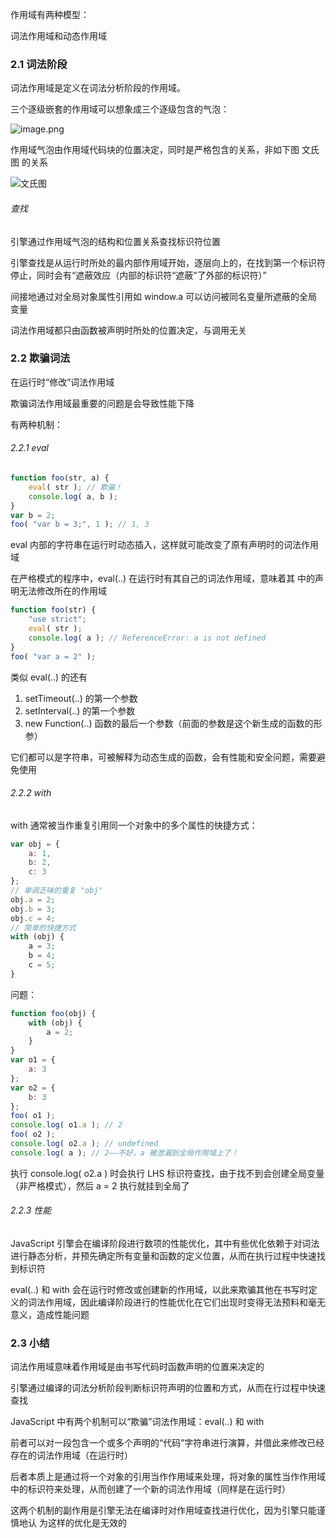作用域有两种模型：

词法作用域和动态作用域

### 2.1 词法阶段

词法作用域是定义在词法分析阶段的作用域。

三个逐级嵌套的作用域可以想象成三个逐级包含的气泡：

![image.png](https://upload-images.jianshu.io/upload_images/7094266-11f4137d797bf7a0.png?imageMogr2/auto-orient/strip%7CimageView2/2/w/1240)

作用域气泡由作用域代码块的位置决定，同时是严格包含的关系，非如下图 文氏图 的关系



![文氏图](https://upload-images.jianshu.io/upload_images/7094266-7012f4428347516f.png?imageMogr2/auto-orient/strip%7CimageView2/2/w/1240)

###### 查找

引擎通过作用域气泡的结构和位置关系查找标识符位置

引擎查找是从运行时所处的最内部作用域开始，逐层向上的，在找到第一个标识符停止，同时会有“遮蔽效应（内部的标识符“遮蔽”了外部的标识符）”

间接地通过对全局对象属性引用如 window.a 可以访问被同名变量所遮蔽的全局变量

词法作用域都只由函数被声明时所处的位置决定，与调用无关

### 2.2 欺骗词法

在运行时“修改”词法作用域

欺骗词法作用域最重要的问题是会导致性能下降

有两种机制：

###### 2.2.1 eval

```javascript
function foo(str, a) {
	eval( str ); // 欺骗！
	console.log( a, b );
}
var b = 2;
foo( "var b = 3;", 1 ); // 1, 3
```

eval 内部的字符串在运行时动态插入，这样就可能改变了原有声明时的词法作用域

在严格模式的程序中，eval(..) 在运行时有其自己的词法作用域，意味着其
中的声明无法修改所在的作用域

```javascript
function foo(str) {
	"use strict";
	eval( str );
	console.log( a ); // ReferenceError: a is not defined
}
foo( "var a = 2" );
```

类似 eval(..) 的还有 

1. setTimeout(..) 的第一个参数
2. setInterval(..) 的第一个参数
3. new Function(..) 函数的最后一个参数（前面的参数是这个新生成的函数的形参）

它们都可以是字符串，可被解释为动态生成的函数，会有性能和安全问题，需要避免使用

###### 2.2.2 with

with 通常被当作重复引用同一个对象中的多个属性的快捷方式：

```javascript
var obj = {
	a: 1,
	b: 2,
	c: 3
};
// 单调乏味的重复 "obj"
obj.a = 2;
obj.b = 3;
obj.c = 4;
// 简单的快捷方式
with (obj) {
	a = 3;
	b = 4;
	c = 5;
}
```

问题：

```javascript
function foo(obj) {
	with (obj) {
		a = 2;
	}
}
var o1 = {
	a: 3
};
var o2 = {
	b: 3
};
foo( o1 );
console.log( o1.a ); // 2
foo( o2 );
console.log( o2.a ); // undefined
console.log( a ); // 2——不好，a 被泄漏到全局作用域上了！
```

执行 console.log( o2.a ) 时会执行 LHS 标识符查找，由于找不到会创建全局变量（非严格模式），然后 a = 2 执行就挂到全局了

###### 2.2.3 性能

JavaScript 引擎会在编译阶段进行数项的性能优化，其中有些优化依赖于对词法进行静态分析，并预先确定所有变量和函数的定义位置，从而在执行过程中快速找到标识符

eval(..) 和 with 会在运行时修改或创建新的作用域，以此来欺骗其他在书写时定义的词法作用域，因此编译阶段进行的性能优化在它们出现时变得无法预料和毫无意义，造成性能问题

### 2.3 小结

词法作用域意味着作用域是由书写代码时函数声明的位置来决定的

引擎通过编译的词法分析阶段判断标识符声明的位置和方式，从而在行过程中快速查找

JavaScript 中有两个机制可以“欺骗”词法作用域：eval(..) 和 with

前者可以对一段包含一个或多个声明的“代码”字符串进行演算，并借此来修改已经存在的词法作用域（在运行时）

后者本质上是通过将一个对象的引用当作作用域来处理，将对象的属性当作作用域中的标识符来处理，从而创建了一个新的词法作用域（同样是在运行时）

这两个机制的副作用是引擎无法在编译时对作用域查找进行优化，因为引擎只能谨慎地认
为这样的优化是无效的